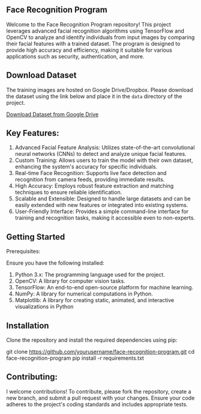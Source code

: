 ##  Face Recognition Program

Welcome to the Face Recognition Program repository! This project leverages advanced facial recognition algorithms using TensorFlow and OpenCV to analyze and identify individuals from input images by comparing their facial features with a trained dataset. The program is designed to provide high accuracy and efficiency, making it suitable for various applications such as security, authentication, and more.


## Download Dataset

The training images are hosted on Google Drive/Dropbox. Please download the dataset using the link below and place it in the `data` directory of the project.

[Download Dataset from Google Drive](https://drive.google.com/drive/folders/1ocnYdPnjs-P5FXQHAEppKG67pbOtejyz?usp=sharing)


## Key Features:

1. Advanced Facial Feature Analysis: Utilizes state-of-the-art convolutional neural networks (CNNs) to detect and analyze unique facial features.
2. Custom Training: Allows users to train the model with their own dataset, enhancing the system's accuracy for specific individuals.
3. Real-time Face Recognition: Supports live face detection and recognition from camera feeds, providing immediate results.
4. High Accuracy: Employs robust feature extraction and matching techniques to ensure reliable identification.
5. Scalable and Extensible: Designed to handle large datasets and can be easily extended with new features or integrated into existing systems.
6. User-Friendly Interface: Provides a simple command-line interface for training and recognition tasks, making it accessible even to non-experts.

## Getting Started

Prerequisites:

Ensure you have the following installed:

1. Python 3.x: The programming language used for the project.
2. OpenCV: A library for computer vision tasks.
3. TensorFlow: An end-to-end open-source platform for machine learning.
4. NumPy: A library for numerical computations in Python.
5. Matplotlib: A library for creating static, animated, and interactive visualizations in Python

## Installation

Clone the repository and install the required dependencies using pip:

git clone https://github.com/yourusername/face-recognition-program.git
cd face-recognition-program
pip install -r requirements.txt

## Contributing:

I welcome contributions! To contribute, please fork the repository, create a new branch, and submit a pull request with your changes. Ensure your code adheres to the project's coding standards and includes appropriate tests.
